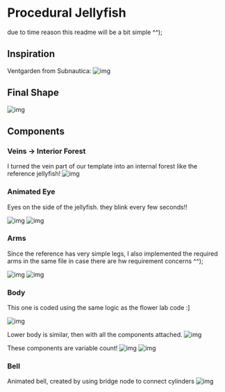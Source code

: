 # Procedural Jellyfish

due to time reason this readme will be a bit simple ^^);

## Inspiration
Ventgarden from Subnautica:
![img](assets/vent.jpg)

## Final Shape
![img](assets/shot1.png)

## Components 
### Veins -> Interior Forest
I turned the vein part of our template into an internal forest like the reference jellyfish!
![img](assets/q1.png)

### Animated Eye
Eyes on the side of the jellyfish. they blink every few seconds!!

![img](assets/a2.png)
![img](assets/a3.png)

### Arms
Since the reference has very simple legs, I also implemented the required arms in the same file in case there are hw requirement concerns ^^);

![img](assets/a4.png)
![img](assets/q2.png)


### Body
This one is coded using the same logic as the flower lab code :]

![img](assets/q3.png)

Lower body is similar, then with all the components attached. 
![img](assets/q4.png)

These components are variable count! 
![img](assets/e1.png)
![img](assets/e2.png)

### Bell
Animated bell, created by using bridge node to connect cylinders
![img](assets/r1.png)
